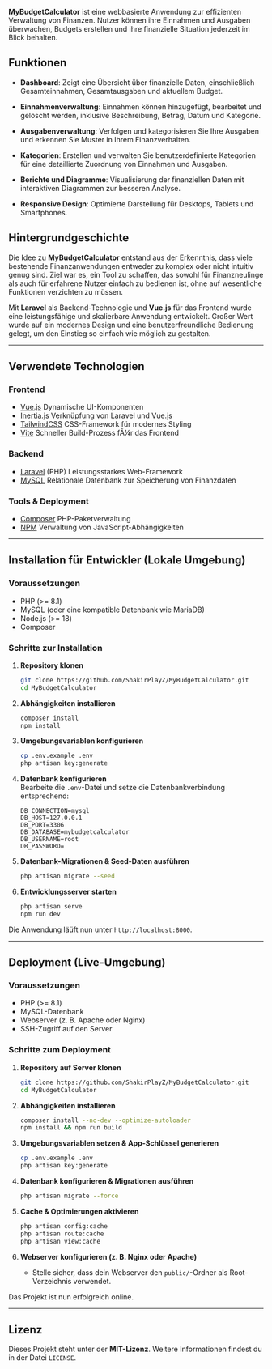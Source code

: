 **MyBudgetCalculator** ist eine webbasierte Anwendung zur effizienten Verwaltung von Finanzen. Nutzer können ihre Einnahmen und Ausgaben überwachen, Budgets erstellen und ihre finanzielle Situation jederzeit im Blick behalten.

Funktionen
----------

*   **Dashboard**: Zeigt eine Übersicht über finanzielle Daten, einschließlich Gesamteinnahmen, Gesamtausgaben und aktuellem Budget.
    
*   **Einnahmenverwaltung**: Einnahmen können hinzugefügt, bearbeitet und gelöscht werden, inklusive Beschreibung, Betrag, Datum und Kategorie.
    
*   **Ausgabenverwaltung**: Verfolgen und kategorisieren Sie Ihre Ausgaben und erkennen Sie Muster in Ihrem Finanzverhalten.
    
*   **Kategorien**: Erstellen und verwalten Sie benutzerdefinierte Kategorien für eine detaillierte Zuordnung von Einnahmen und Ausgaben.
    
*   **Berichte und Diagramme**: Visualisierung der finanziellen Daten mit interaktiven Diagrammen zur besseren Analyse.
    
*   **Responsive Design**: Optimierte Darstellung für Desktops, Tablets und Smartphones.
    

Hintergrundgeschichte
---------------------

Die Idee zu **MyBudgetCalculator** entstand aus der Erkenntnis, dass viele bestehende Finanzanwendungen entweder zu komplex oder nicht intuitiv genug sind. Ziel war es, ein Tool zu schaffen, das sowohl für Finanzneulinge als auch für erfahrene Nutzer einfach zu bedienen ist, ohne auf wesentliche Funktionen verzichten zu müssen.

Mit **Laravel** als Backend-Technologie und **Vue.js** für das Frontend wurde eine leistungsfähige und skalierbare Anwendung entwickelt. Großer Wert wurde auf ein modernes Design und eine benutzerfreundliche Bedienung gelegt, um den Einstieg so einfach wie möglich zu gestalten.

---

## Verwendete Technologien

### Frontend
- [Vue.js](https://vuejs.org/)  Dynamische UI-Komponenten
- [Inertia.js](https://inertiajs.com/)  Verknüpfung von Laravel und Vue.js
- [TailwindCSS](https://tailwindcss.com/)  CSS-Framework für modernes Styling
- [Vite](https://vitejs.dev/) Schneller Build-Prozess fÃ¼r das Frontend

### Backend
- [Laravel](https://laravel.com/) (PHP)  Leistungsstarkes Web-Framework
- [MySQL](https://www.mysql.com/) Relationale Datenbank zur Speicherung von Finanzdaten

### Tools & Deployment
- [Composer](https://getcomposer.org/) PHP-Paketverwaltung
- [NPM](https://www.npmjs.com/) Verwaltung von JavaScript-Abhängigkeiten

---

## Installation für Entwickler (Lokale Umgebung)

### Voraussetzungen
- PHP (>= 8.1)
- MySQL (oder eine kompatible Datenbank wie MariaDB)
- Node.js (>= 18)
- Composer

### Schritte zur Installation
1. **Repository klonen**  
   ```sh
   git clone https://github.com/ShakirPlayZ/MyBudgetCalculator.git
   cd MyBudgetCalculator
   ```

2. **Abhängigkeiten installieren**  
   ```sh
   composer install
   npm install
   ```

3. **Umgebungsvariablen konfigurieren**  
   ```sh
   cp .env.example .env
   php artisan key:generate
   ```

4. **Datenbank konfigurieren**  
   Bearbeite die `.env`-Datei und setze die Datenbankverbindung entsprechend:

   ```env
   DB_CONNECTION=mysql
   DB_HOST=127.0.0.1
   DB_PORT=3306
   DB_DATABASE=mybudgetcalculator
   DB_USERNAME=root
   DB_PASSWORD=
   ```

5. **Datenbank-Migrationen & Seed-Daten ausführen**  
   ```sh
   php artisan migrate --seed
   ```

6. **Entwicklungsserver starten**  
   ```sh
   php artisan serve
   npm run dev
   ```

Die Anwendung läüft nun unter `http://localhost:8000`.

---

## Deployment (Live-Umgebung)

### Voraussetzungen
- PHP (>= 8.1)
- MySQL-Datenbank
- Webserver (z. B. Apache oder Nginx)
- SSH-Zugriff auf den Server

### Schritte zum Deployment
1. **Repository auf Server klonen**  
   ```sh
   git clone https://github.com/ShakirPlayZ/MyBudgetCalculator.git
   cd MyBudgetCalculator
   ```

2. **Abhängigkeiten installieren**  
   ```sh
   composer install --no-dev --optimize-autoloader
   npm install && npm run build
   ```

3. **Umgebungsvariablen setzen & App-Schlüssel generieren**  
   ```sh
   cp .env.example .env
   php artisan key:generate
   ```

4. **Datenbank konfigurieren & Migrationen ausführen**  
   ```sh
   php artisan migrate --force
   ```

5. **Cache & Optimierungen aktivieren**  
   ```sh
   php artisan config:cache
   php artisan route:cache
   php artisan view:cache
   ```

6. **Webserver konfigurieren (z. B. Nginx oder Apache)**  
   - Stelle sicher, dass dein Webserver den `public/`-Ordner als Root-Verzeichnis verwendet.

Das Projekt ist nun erfolgreich online.

---

## Lizenz

Dieses Projekt steht unter der **MIT-Lizenz**. Weitere Informationen findest du in der Datei `LICENSE`.
